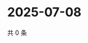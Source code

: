 # 2025-07-08

共 0 条

<!-- BEGIN ZHIHUVIDEO -->
<!-- 最后更新时间 Tue Jul 08 2025 02:16:18 GMT+0800 (China Standard Time) -->

<!-- END ZHIHUVIDEO -->
